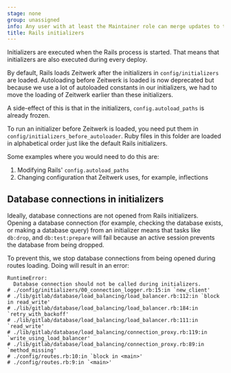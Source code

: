 ```yaml
---
stage: none
group: unassigned
info: Any user with at least the Maintainer role can merge updates to this content. For details, see https://docs.gitlab.com/development/development_processes/#development-guidelines-review.
title: Rails initializers
---
```


Initializers are executed when the Rails process is started. That means that initializers are also executed during every deploy.

By default, Rails loads Zeitwerk after the initializers in `config/initializers` are loaded.
Autoloading before Zeitwerk is loaded is now deprecated but because we use a lot of autoloaded
constants in our initializers, we had to move the loading of Zeitwerk earlier than these
initializers.

A side-effect of this is that in the initializers, `config.autoload_paths` is already frozen.

To run an initializer before Zeitwerk is loaded, you need put them in `config/initializers_before_autoloader`.
Ruby files in this folder are loaded in alphabetical order just like the default Rails initializers.

Some examples where you would need to do this are:

1. Modifying Rails' `config.autoload_paths`
1. Changing configuration that Zeitwerk uses, for example, inflections

## Database connections in initializers

Ideally, database connections are not opened from Rails initializers. Opening a
database connection (for example, checking the database exists, or making a database
query) from an initializer means that tasks like `db:drop`, and
`db:test:prepare` will fail because an active session prevents the database from
being dropped.

To prevent this, we stop database connections from being opened during
routes loading. Doing will result in an error:

```shell
RuntimeError:
  Database connection should not be called during initializers.
# ./config/initializers/00_connection_logger.rb:15:in `new_client'
# ./lib/gitlab/database/load_balancing/load_balancer.rb:112:in `block in read_write'
# ./lib/gitlab/database/load_balancing/load_balancer.rb:184:in `retry_with_backoff'
# ./lib/gitlab/database/load_balancing/load_balancer.rb:111:in `read_write'
# ./lib/gitlab/database/load_balancing/connection_proxy.rb:119:in `write_using_load_balancer'
# ./lib/gitlab/database/load_balancing/connection_proxy.rb:89:in `method_missing'
# ./config/routes.rb:10:in `block in <main>'
# ./config/routes.rb:9:in `<main>'
```
